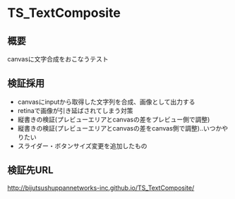 TS_TextComposite
================
## 概要
canvasに文字合成をおこなうテスト

## 検証採用
- canvasにinputから取得した文字列を合成、画像として出力する
- retinaで画像が引き延ばされてしまう対策
- 縦書きの検証(プレビューエリアとcanvasの差をプレビュー側で調整)
- 縦書きの検証(プレビューエリアとcanvasの差をcanvas側で調整)..いつかやりたい
- スライダー・ボタンサイズ変更を追加したもの

## 検証先URL
http://bijutsushuppannetworks-inc.github.io/TS_TextComposite/
